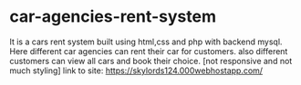 # car-agencies-rent-system
It is a cars rent system built using html,css and php with backend mysql.
Here different car agencies can rent their car for customers.
also different customers can view all cars and book their choice.
[not responsive and not much styling]
link to site: https://skylords124.000webhostapp.com/
